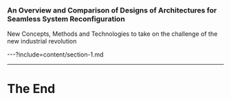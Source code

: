 ### An Overview and Comparison of Designs of Architectures for Seamless System Reconfiguration
New Concepts, Methods and Technologies to take on the challenge of the new industrial revolution

---?include=content/section-1.md

---
# The End
